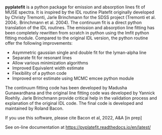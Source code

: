 **pyplatefit** is a python package for emission and absorption lines fit of MUSE spectra. It is inspired by the IDL routine Platefit originally developed by Christy Tremonti, Jarle Brinchmann for the SDSS project (Tremonti et al. 2004;. Brinchmann et al. 2004). The continuum fit is a direct python translation of the IDL routines. The emission and absorption line fitting has been completely rewritten from scratch in python using the lmfit python fitting module. Compared to the original IDL version, the python routine offer the following improvements:
- Asymmetric gaussian single and double fit for the lyman-alpha line
- Separate fit for resonant lines
- Allow various minimization algorithms
- Improved Equivalent width estimate
- Flexibility of a python code
- Improved error estimate using MCMC emcee python module

The continuum fitting code has been developed by Madusha Gunawardhana and the original line fitting code was developed by Yannick Roehlly. Jarle Brinchmann provide critical help in the validation process and explanation of the original IDL code. The final code is developed and maintained by Roland Bacon.

If you use this software, please cite Bacon et al, 2022, A\&A [in prep]

See on-line documentation at https://pyplatefit.readthedocs.io/en/latest/
